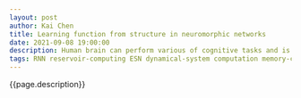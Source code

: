 ```yaml
---
layout: post
author: Kai Chen
title: Learning function from structure in neuromorphic networks
date: 2021-09-08 19:00:00
description: Human brain can perform various of cognitive tasks and is able to flexibly learn new tasks without interfering other tasks. Whether and how the learning and computing capability is inherited from the brain connectomes remains unknown. This work tried to link the learning function and brain connectome in the framework of reservoir computing. They showed that the brain connectome outperform random network at crtical dynamical regime. Futhermore, they found that functional parcellation helps regulate the information flow which might facilitate the cognitive computation in brain
tags: RNN reservoir-computing ESN dynamical-system computation memory-capacity
---
```


<p>{{page.description}}</p>